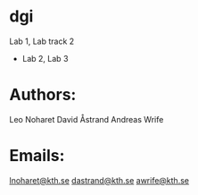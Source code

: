 # dgi

Lab 1, 
Lab track 2
- Lab 2, Lab 3

# Authors:
 Leo Noharet
 David Åstrand
 Andreas Wrife

# Emails:
 lnoharet@kth.se
 dastrand@kth.se
 awrife@kth.se
